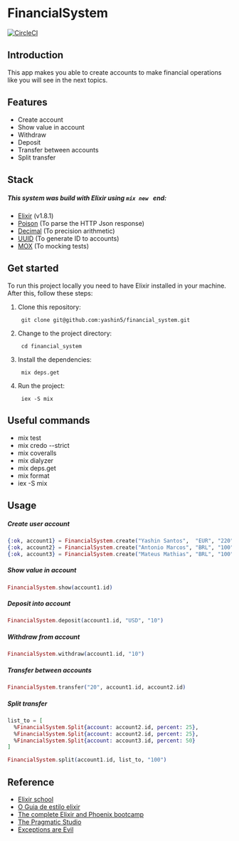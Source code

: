 
# FinancialSystem

[![CircleCI](https://circleci.com/gh/yashin5/financial_system/tree/master.svg?style=svg&circle-token=4ca2de8fde25b3b61f471504131221a03df5eb81)](https://circleci.com/gh/yashin5/financial_system/tree/master)

## Introduction
This app makes you able to create accounts to make financial operations like you will see in the next topics.


## Features
- Create account
- Show value in account
- Withdraw
- Deposit
- Transfer between accounts
- Split transfer

## Stack

##### This system was build with Elixir using ```mix new ``` end:
- [Elixir](https://github.com/elixir-lang/elixir) (v1.8.1)
- [Poison](https://github.com/devinus/poison) (To parse the HTTP Json response)
- [Decimal](https://github.com/ericmj/decimal) (To precision arithmetic)
- [UUID](https://github.com/zyro/elixir-uuid) (To generate ID to accounts)
- [MOX](https://github.com/plataformatec/mox) (To mocking tests)

## Get started
To run this project locally you need to have Elixir installed in your machine. After this, follow these steps:

1. Clone this repository:

        git clone git@github.com:yashin5/financial_system.git

2. Change to the project directory:

        cd financial_system

3. Install the dependencies:

        mix deps.get

4. Run the project:

        iex -S mix

## Useful commands
- mix test
- mix credo --strict
- mix coveralls
- mix dialyzer
- mix deps.get
- mix format
- iex -S mix

## Usage

##### Create user account

```elixir
{:ok, account1} = FinancialSystem.create("Yashin Santos",  "EUR", "220")
{:ok, account2} = FinancialSystem.create("Antonio Marcos", "BRL", "100")
{:ok, account3} = FinancialSystem.create("Mateus Mathias", "BRL", "100")
```
##### Show value in account

```elixir
FinancialSystem.show(account1.id)
```

##### Deposit into account

```elixir
FinancialSystem.deposit(account1.id, "USD", "10")
```

##### Withdraw from account

```elixir
FinancialSystem.withdraw(account1.id, "10")
```

##### Transfer between accounts

```elixir
FinancialSystem.transfer("20", account1.id, account2.id)
```

##### Split transfer

```elixir
list_to = [
  %FinancialSystem.Split{account: account2.id, percent: 25},
  %FinancialSystem.Split{account: account2.id, percent: 25},
  %FinancialSystem.Split{account: account3.id, percent: 50}
]

FinancialSystem.split(account1.id, list_to, "100")
```

## Reference
- [Elixir school](https://elixirschool.com/pt/)
- [O Guia de estilo elixir](https://github.com/gusaiani/elixir_style_guide/blob/master/README_ptBR.md)
- [The complete Elixir and Phoenix bootcamp](https://www.udemy.com/the-complete-elixir-and-phoenix-bootcamp-and-tutorial/learn/v4/t/lecture/5911740?start=540)
- [The Pragmatic Studio](https://pragmaticstudio.com/)
- [Exceptions are Evil](https://github.com/plataformatec/mox)
